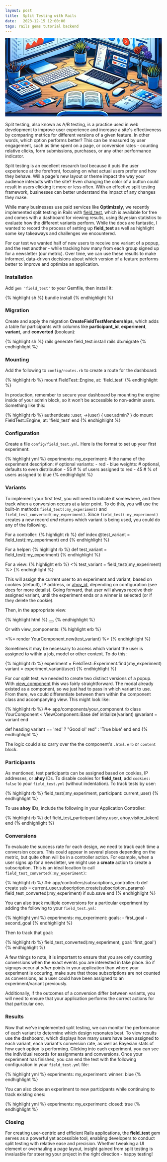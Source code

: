 ```yaml
---
layout: post
title:  Split Testing with Rails
date:   2023-12-15 12:00:00
tags: rails gems tutorial backend
---
```


<img class="post-pic" src="/assets/images/posts/field-test.jpg" alt="Split Testing">

Split testing, also known as A/B testing, is a practice used in web development to improve user experience and increase a site's effectiveness by comparing metrics for different versions of a given feature. In other words, which option performs better? This can be measured by user engagement, such as time spent on a page, or conversion rates - counting relative clicks, form submissions, purchases, or any other performance indicator.

Split testing is an excellent research tool because it puts the user experience at the forefront, focusing on what actual users prefer and how they behave. Will a page's new layout or theme impact the way your audience interacts with the site? Even changing the color of a button could result in users clicking it more or less often. With an effective split testing framework, businesses can better understand the impact of any changes they make.

While many businesses use paid services like **Optimizely**, we recently implemented split testing in Rails with [field_test](https://github.com/ankane/field_test), which is available for free and comes with a dashboard for viewing results, using Bayesian statistics to evaluate how the different variants perform. While the docs are fantastic, I wanted to record the process of setting up **field_test** as well as highlight some key takeaways and challenges we encountered.

For our test we wanted half of new users to receive one variant of a popup, and the rest another - while tracking how many from each group signed up for a newsletter (our metric). Over time, we can use these results to make informed, data-driven decisions about which version of a feature performs better to improve and optimize an application.

### Installation
Add `gem 'field_test'` to your Gemfile, then install it:

{% highlight sh %}
bundle install
{% endhighlight %}

### Migration
Create and apply the migration **CreateFieldTestMemberships**, which adds a table for participants with columns like **participant_id**, **experiment**, **variant**, and **converted** (boolean):

{% highlight sh %}
rails generate field_test:install
rails db:migrate
{% endhighlight %}

### Mounting
Add the following to `config/routes.rb` to create a route for the dashboard:

{% highlight rb %}
mount FieldTest::Engine, at: 'field_test'
{% endhighlight %}

In production, remember to secure your dashboard by mounting the engine inside of your admin block, so it won't be accessible to non-admin users. Something like this:

{% highlight rb %}
authenticate :user, ->(user) { user.admin? } do
  mount FieldTest::Engine, at: 'field_test'
end
{% endhighlight %}

### Configuration
Create a file `config/field_test.yml`. Here is the format to set up your first experiment:

{% highlight yml %}
experiments:
  my_experiment: # the name of the experiment
    description: # optional
    variants:
      - red
      - blue
    weights: # optional, defaults to even distribution
      - 55 # % of users assigned to red
      - 45 # % of users assigned to blue
{% endhighlight %}

### Variants
To implement your first test, you will need to initiate it somewhere, and then track when a conversion occurs at a later point. To do this, you will use the built-in methods `field_test(:my_experiment)` and `field_test_converted(:my_experiment)`. Since `field_test(:my_experiment)` creates a new record *and* returns which variant is being used, you could do any of the following.

For a controller:
{% highlight rb %}
def index
  @test_variant = field_test(:my_experiment)
end
{% endhighlight %}

For a helper:
{% highlight rb %}
def test_variant = field_test(:my_experiment)
{% endhighlight %}

For a view:
{% highlight erb %}
<% test_variant = field_test(:my_experiment) %>
{% endhighlight %}

This will assign the current user to an experiment and variant, based on cookies (default), IP address, or [ahoy_id](https://github.com/ankane/ahoy), depending on configuration (see docs for more details). Going forward, that user will always receive their assigned variant, until the experiment ends or a winner is selected (or if they delete the cookie).

Then, in the appropriate view:

{% highlight html %}
<button class=test_variant></button>
{% endhighlight %}

Or with view_components:
{% highlight erb %}
<!-- app/components/your_component.html.erb -->
<%= render YourComponent.new(test_variant) %>
{% endhighlight %}

Sometimes it may be necessary to access which variant the user is assigned to within a job, model or other context. To do this:

{% highlight rb %}
experiment = FieldTest::Experiment.find(:my_experiment)
variant = experiment.variant(user)
{% endhighlight %}

For our split test, we needed to create two distinct versions of a popup. With [view_component](https://viewcomponent.org/) this was fairly straightforward. The modal already existed as a component, so we just had to pass in which variant to use. From there, we could differentiate between them within the component class and accompanying view. This might look like:

{% highlight rb %}
#=> app/components/your_component.rb
class YourComponent < ViewComponent::Base
  def initialize(variant)
    @variant = variant
  end

  def heading
    variant == 'red' ? "Good ol' red" : 'True blue'
  end
end
{% endhighlight %}

The logic could also carry over the the component's `.html.erb` or `content` block.

### Participants

As mentioned, test participants can be assigned based on cookies, IP addresses, or **ahoy** IDs. To disable cookies for **field_test**, add `cookies: false` to your `field_test.yml` (without indentation). To track tests by user:

{% highlight rb %}
field_test(:my_experiment, participant: current_user)
{% endhighlight %}

To use **ahoy** IDs, include the following in your Application Controller:

{% highlight rb %}
def field_test_participant
  [ahoy.user, ahoy.visitor_token]
end
{% endhighlight %}

### Conversions

To evaluate the success rate for each design, we need to track each time a conversion occurs. This could appear in several places depending on the metric, but quite often will be in a controller action. For example, when a user signs up for a newsletter, we might use a **create** action to create a subscription. This is an ideal location to call `field_test_converted(:my_experiment)`:

{% highlight rb %}
#=> app/controllers/subscriptions_controller.rb
def create
  sub = current_user.subscription.create(subscription_params)
  field_test_converted(:my_experiment) if sub.save
end
{% endhighlight %}

You can also track multiple conversions for a particular experiment by adding the following to your `field_test.yml`:

{% highlight yml %}
experiments:
  my_experiment:
    goals:
      - first_goal
      - second_goal
{% endhighlight %}

Then to track that goal:

{% highlight rb %}
field_test_converted(:my_experiment, goal: 'first_goal')
{% endhighlight %}

A few things to note, it is important to ensure that you are only counting conversions when the exact events you are interested in take place. So if signups occur at *other* points in your application than where your experiment is occuring, make sure that those subscriptions are not counted as conversions, as a user could have been assigned to an experiment/variant previously.

Additionally, if the outcomes of a conversion differ between variants, you will need to ensure that your application performs the correct actions for that particular one.

### Results

Now that we've implemented split testing, we can monitor the performance of each variant to determine which design resonates best. To view results use the dashboard, which displays how many users have been assigned to each variant, each variant's conversion rate, as well as Bayesian stats of how each option is performing. Clicking into each experiment, you can see the individual records for assignments and conversions. Once your experiment has finished, you can end the test with the following configuration in your `field_test.yml` file:

{% highlight yml %}
experiments:
  my_experiment:
    winner: blue
{% endhighlight %}

You can also close an experiment to new participants while continuing to track existing ones:

{% highlight yml %}
experiments:
  my_experiment:
    closed: true
{% endhighlight %}

### Closing

For creating user-centric and efficient Rails applications, the **field_test** gem serves as a powerful yet accessible tool, enabling developers to conduct split testing with relative ease and precision. Whether tweaking a UI element or overhauling a page layout, insight gained from split testing is invaluable for steering your project in the right direction - happy testing!
